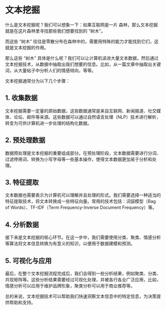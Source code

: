 # 文本挖掘
什么是文本挖掘呢？我们可以想象一下：如果互联网是一片 森林，那么文本挖掘就是在这片森林里寻找那些我们想要找到的 “树木”。

而这些 “树木” 往往是零散分布在森林中的，需要用特殊的能力才能找到它们，这就是文本挖掘的作用。

那么这些 “树木” 具体是什么呢？我们可以让计算机读进大量文本数据，然后通过文本挖掘技术，从数据中抽取出我们想要的信息。比如，从一篇文章中抽取出关键词，从大量帖子中分析人们的情感倾向，等等。

文本挖掘通常分为以下几个步骤：

## 1. 收集数据
文本挖掘需要一定量的原始数据，这些数据通常是来自互联网、新闻报道、社交媒体、论坛、邮件等来源。这些数据可以通过自然语言处理（NLP）技术进行解析，转变为可供计算机进一步处理的结构化数据。

## 2. 预处理数据
数据预处理是文本挖掘的重要组成部分。在预处理阶段，文本数据需要进行分词、过滤停用词、转换为小写字母等一些基本操作，使得文本数据更加易于分析和处理。

## 3. 特征提取
文本数据也需要表示为计算机可以理解并且处理的形式。我们需要选择一种适当的特征提取技术，将文本转换成一些特征向量。常用的技术包括：词袋模型（Bag of Words）、TF-IDF（Term Frequency-Inverse Document Frequency）等。

## 4. 分析数据
接下来是文本挖掘的核心环节。在这一步中，我们需要使用分类、聚类、情感分析等算法将文本信息转换为有意义的知识，以便用于数据建模和预测。

## 5. 可视化与应用
最后，在整个文本挖掘流程完成后，我们会得到一些分析结果，例如聚类、分类、共现矩阵等。这些分析结果需要经过可视化处理，并被各行各业广泛应用，比如，情感分析可以应用于维护品牌形象，聚类分析可以用于商业推荐等。

总的来说，文本挖掘技术可以帮助我们快速洞察文本信息中的特定信息，为决策提供帮助和支持。